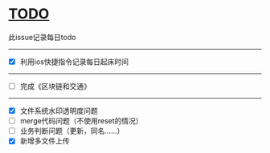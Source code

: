# [TODO](https://github.com/linziyang1106/2022/issues/1)

此issue记录每日todo

---

- [x] 利用ios快捷指令记录每日起床时间

---

- [ ] 完成《区块链和交通》

---

- [x] 文件系统水印透明度问题
- [ ] merge代码问题（不使用reset的情况）
- [ ] 业务判断问题（更新，同名……）
- [x] 新增多文件上传